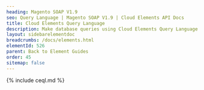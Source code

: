 ```yaml
---
heading: Magento SOAP V1.9
seo: Query Language | Magento SOAP V1.9 | Cloud Elements API Docs
title: Cloud Elements Query Language
description: Make database queries using Cloud Elements Query Language.
layout: sidebarelementdoc
breadcrumbs: /docs/elements.html
elementId: 526
parent: Back to Element Guides
order: 45
sitemap: false
---
```


{% include ceql.md %}
